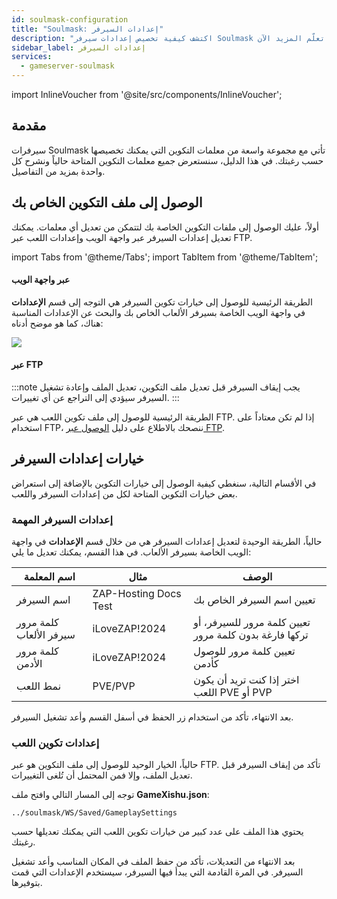 ```yaml
---
id: soulmask-configuration
title: "Soulmask: إعدادات السيرفر"
description: "اكتشف كيفية تخصيص إعدادات سيرفر Soulmask وتحسين تكوينات اللعب لتجربة ألعاب مخصصة → تعلّم المزيد الآن"
sidebar_label: إعدادات السيرفر
services:
  - gameserver-soulmask
---
```


import InlineVoucher from '@site/src/components/InlineVoucher';

## مقدمة

سيرفرات Soulmask تأتي مع مجموعة واسعة من معلمات التكوين التي يمكنك تخصيصها حسب رغبتك. في هذا الدليل، سنستعرض جميع معلمات التكوين المتاحة حالياً ونشرح كل واحدة بمزيد من التفاصيل.

<InlineVoucher />

## الوصول إلى ملف التكوين الخاص بك

أولاً، عليك الوصول إلى ملفات التكوين الخاصة بك لتتمكن من تعديل أي معلمات. يمكنك تعديل إعدادات السيرفر عبر واجهة الويب وإعدادات اللعب عبر FTP.

import Tabs from '@theme/Tabs';
import TabItem from '@theme/TabItem';

<Tabs>
<TabItem value="settings" label="عبر واجهة الويب" default>

#### عبر واجهة الويب

الطريقة الرئيسية للوصول إلى خيارات تكوين السيرفر هي التوجه إلى قسم **الإعدادات** في واجهة الويب الخاصة بسيرفر الألعاب الخاص بك والبحث عن الإعدادات المناسبة هناك، كما هو موضح أدناه:

![](https://screensaver01.zap-hosting.com/index.php/s/QDPzFgWRrfB49HB/preview)
</TabItem>

<TabItem value="ftp" label="عبر FTP">

#### عبر FTP

:::note
يجب إيقاف السيرفر قبل تعديل ملف التكوين، تعديل الملف وإعادة تشغيل السيرفر سيؤدي إلى التراجع عن أي تغييرات.
:::

الطريقة الرئيسية للوصول إلى ملف تكوين اللعب هي عبر FTP. إذا لم تكن معتاداً على استخدام FTP، ننصحك بالاطلاع على دليل [الوصول عبر FTP](gameserver-ftpaccess.md).

</TabItem>
</Tabs>

## خيارات إعدادات السيرفر
في الأقسام التالية، سنغطي كيفية الوصول إلى خيارات التكوين بالإضافة إلى استعراض بعض خيارات التكوين المتاحة لكل من إعدادات السيرفر واللعب.

### إعدادات السيرفر المهمة

حالياً، الطريقة الوحيدة لتعديل إعدادات السيرفر هي من خلال قسم **الإعدادات** في واجهة الويب الخاصة بسيرفر الألعاب. في هذا القسم، يمكنك تعديل ما يلي:

| اسم المعلمة          | مثال                  | الوصف                                                  |
| -------------------- | --------------------- | ------------------------------------------------------- | 
| اسم السيرفر          | ZAP-Hosting Docs Test | تعيين اسم السيرفر الخاص بك                             |
| كلمة مرور سيرفر الألعاب | iLoveZAP!2024         | تعيين كلمة مرور للسيرفر، أو تركها فارغة بدون كلمة مرور  |
| كلمة مرور الأدمن     | iLoveZAP!2024         | تعيين كلمة مرور للوصول كأدمن                           |
| نمط اللعب            | PVE/PVP               | اختر إذا كنت تريد أن يكون اللعب PVE أو PVP             |

بعد الانتهاء، تأكد من استخدام زر الحفظ في أسفل القسم وأعد تشغيل السيرفر.

### إعدادات تكوين اللعب

حالياً، الخيار الوحيد للوصول إلى ملف التكوين هو عبر FTP. تأكد من إيقاف السيرفر قبل تعديل الملف، وإلا فمن المحتمل أن تُلغى التغييرات.

توجه إلى المسار التالي وافتح ملف **GameXishu.json**:
```
../soulmask/WS/Saved/GameplaySettings
```

يحتوي هذا الملف على عدد كبير من خيارات تكوين اللعب التي يمكنك تعديلها حسب رغبتك.

بعد الانتهاء من التعديلات، تأكد من حفظ الملف في المكان المناسب وأعد تشغيل السيرفر. في المرة القادمة التي يبدأ فيها السيرفر، سيستخدم الإعدادات التي قمت بتوفيرها.

<InlineVoucher />